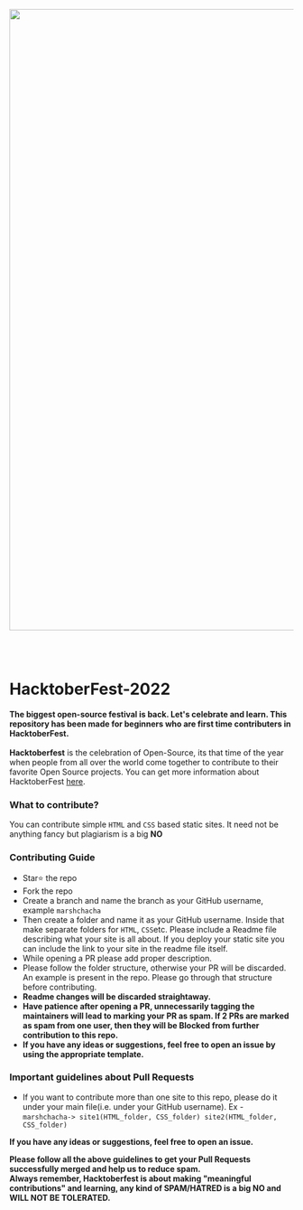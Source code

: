 <p align="center">
<img src="https://user-images.githubusercontent.com/46259712/192037191-3d1737bf-f4cb-4d9a-a63b-cdde95c47b4f.png" width="1100"/>
</p>
<br/>
<br/>

# HacktoberFest-2022
**The biggest open-source festival is back. Let's celebrate and learn. This repository has been made for beginners who are first time contributers in HacktoberFest.**<br/>
<br/>
**Hacktoberfest** is the celebration of Open-Source, its that time of the year when people from all over the world come together to contribute to their favorite Open Source projects. You can get more information about HacktoberFest [here](https://hacktoberfest.com/).
### What to contribute?
You can contribute simple `HTML` and `CSS` based static sites. It need not be anything fancy but plagiarism is a big **NO**


### Contributing Guide
* Star⭐ the repo
* Fork the repo
* Create a branch and name the branch as your GitHub username, example `marshchacha`
* Then create a folder and name it as your GitHub username. Inside that make separate folders for `HTML`, `CSS`etc. Please include a Readme file describing what your site is all about. If you deploy your static site you can include the link to your site in the readme file itself.
* While opening a PR please add proper description.
* Please follow the folder structure, otherwise your PR will be discarded. An example is present in the repo. Please go through that structure before contributing.
* **Readme changes will be discarded straightaway.**
* **Have patience after opening a PR, unnecessarily tagging the maintainers will lead to marking your PR as spam. If 2 PRs are marked as spam from one user, then they will be Blocked from further contribution to this repo.**
* **If you have any ideas or suggestions, feel free to open an issue by using the appropriate template.**

### Important guidelines about Pull Requests
* If you want to contribute more than one site to this repo, please do it under your main file(i.e. under your GitHub username). Ex - `marshchacha-> site1(HTML_folder, CSS_folder) site2(HTML_folder, CSS_folder)`

**If you have any ideas or suggestions, feel free to open an issue.**

**Please follow all the above guidelines to get your Pull Requests successfully merged and help us to reduce spam.**
<br/>
**Always remember, Hacktoberfest is about making "meaningful contributions" and learning, any kind of SPAM/HATRED is a big NO and WILL NOT BE TOLERATED.**
